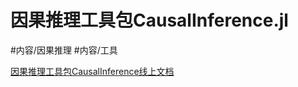 # 因果推理工具包CausalInference.jl

#内容/因果推理 
#内容/工具 

[因果推理工具包CausalInference线上文档](https://mschauer.github.io/CausalInference.jl/latest/#CausalInference.jl-1)